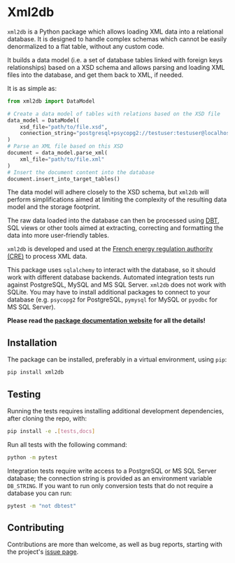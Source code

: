 # Xml2db

`xml2db` is a Python package which allows loading XML data into a relational database. It is designed to handle complex 
schemas which cannot be easily denormalized to a flat table, without any custom code.

It builds a data model (i.e. a set of database tables linked with foreign keys relationships) based on a XSD schema and
allows parsing and loading XML files into the database, and get them back to XML, if needed.

It is as simple as:

```python
from xml2db import DataModel

# Create a data model of tables with relations based on the XSD file
data_model = DataModel(
    xsd_file="path/to/file.xsd", 
    connection_string="postgresql+psycopg2://testuser:testuser@localhost:5432/testdb",
)
# Parse an XML file based on this XSD
document = data_model.parse_xml(
    xml_file="path/to/file.xml"
)
# Insert the document content into the database
document.insert_into_target_tables()
```

The data model will adhere closely to the XSD schema, but `xml2db` will perform simplifications aimed at limiting the 
complexity of the resulting data model and the storage footprint.

The raw data loaded into the database can then be processed using [DBT](https://www.getdbt.com/), SQL views or 
other tools aimed at extracting, correcting and formatting the data into more user-friendly tables.

`xml2db` is developed and used at the [French energy regulation authority (CRE)](https://www.cre.fr/) to process XML 
data.

This package uses `sqlalchemy` to interact with the database, so it should work with different database backends. 
Automated integration tests run against PostgreSQL, MySQL and MS SQL Server. `xml2db` does not work with SQLite. You may
have to install additional packages to connect to your database (e.g. `psycopg2` for PostgreSQL, `pymysql` for MySQL or 
`pyodbc` for MS SQL Server).

**Please read the [package documentation website](https://cre-dev.github.io/xml2db) for all the details!**

## Installation

The package can be installed, preferably in a virtual environment, using `pip`:

``` bash
pip install xml2db
```

## Testing

Running the tests requires installing additional development dependencies, after cloning the repo, with:

```bash
pip install -e .[tests,docs]
```

Run all tests with the following command:

```bash
python -m pytest
```

Integration tests require write access to a PostgreSQL or MS SQL Server database; the connection string is provided as an
environment variable `DB_STRING`. If you want to run only conversion tests that do not require a database you can run:

```bash
pytest -m "not dbtest"
`````

## Contributing

Contributions are more than welcome, as well as bug reports, starting with the project's 
[issue page](https://github.com/cre-dev/xml2db/issues).
